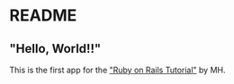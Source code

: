 # README

## "Hello, World!!"

This is the first app for the ["Ruby on Rails Tutorial"](https://www.railstutorial.org/) by MH.